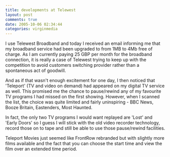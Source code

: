 ```yaml
---
title: developments at Telewest
layout: post
comments: true
date: 2005-10-06 02:34:44
categories: virginmedia
---
```

I use Telewest Broadband and today I received an email informing me
that my broadband service had been upgraded to from 1MB to 4Mb free of
charge. As I am currently paying 25 GBP per month for the broadband
connection, it is really a case of Telewest trying to keep up with the
competition to avoid customers switching provider rather than a
spontaneous act of goodwill.

And as if that wasn't enough excitement for one day, I then noticed
that 'Teleport' (TV and video on demand) had appeared on my digital TV
service as well. This promised me the chance to pause/rewind any of my
favourite TV programs I had missed on the first showing. However, when
I scanned the list, the choice was quite limited and fairly
uninspiring - BBC News, Booze Britain, Eastenders, Most Haunted.

In fact, the only two TV programs I would want replayed are 'Lost' and
'Early Doors' so I guess I will stick with the old video recorder
technology, record those on to tape and still be able to use those
pause/rewind facilities.

Teleport Movies just seemed like FrontRow rebranded but with slightly
more films available and the fact that you can choose the start time
and view the film over an extended time period.
